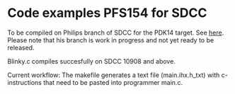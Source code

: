 # Code examples PFS154 for SDCC

To be compiled on Philips branch of SDCC for the PDK14 target. See [here](https://www.mikrocontroller.net/topic/461002#5643846). Please note that his branch is work in progress and not yet ready to be released. 

Blinky.c compiles succesfully on SDCC 10908 and above.

Current workflow: The makefile generates a text file (main.ihx.h_txt) with c-instructions that need to be pasted into programmer main.c. 

